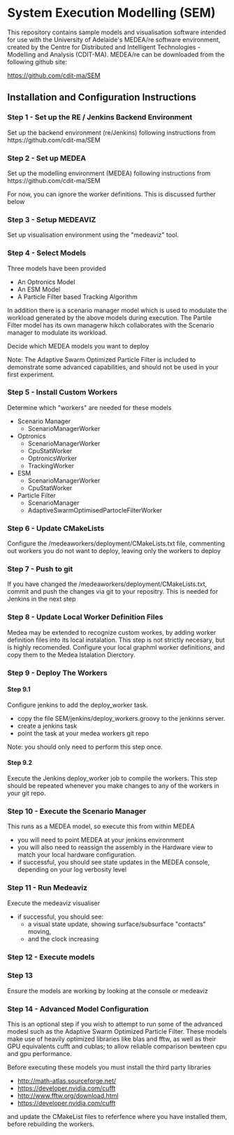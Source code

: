 # System Execution Modelling (SEM)

This repository contains sample models and visualisation software intended for use with the University of Adelaide's MEDEA/re software environment, created by the Centre  for Distributed and Intelligent Technologies - Modelling and Analysis (CDIT-MA). MEDEA/re can be downloaded from the following github site:

https://github.com/cdit-ma/SEM

<H2>Installation and Configuration Instructions</H2>

<H3>Step 1 - Set up the RE / Jenkins Backend Environment</H3>
Set up the backend environment (re/Jenkins) following instructions from https://github.com/cdit-ma/SEM

<H3>Step 2 - Set up MEDEA </H3>
Set up the modelling environment (MEDEA) following instructions from https://github.com/cdit-ma/SEM

For now, you can ignore the worker definitions. This is discussed further below

<H3>Step 3 - Setup MEDEAVIZ </H3>
Set up visualisation environment using the "medeaviz" tool.

<H3>Step 4 - Select Models </H3>
Three models have been provided

- An Optronics Model
- An ESM Model
- A Particle Filter based Tracking Algorithm 

In addition there is a scenario manager model which is used to modulate the workload generated by the above models during execution. The Partile Filter model has its own managerw hikch collaborates with the Scenario manager to modulate its workload.

Decide which MEDEA models you want to deploy

Note: The Adaptive Swarm Optimized Particle Filter is included to demonstrate some advanced capabilities, and should not be used in your first experiment.

<H3>Step 5 - Install Custom Workers</H3>
Determine which "workers" are needed for these models

- Scenario Manager
  - ScenarioManagerWorker
- Optronics
  - ScenarioManagerWorker
  - CpuStatWorker
  - OptronicsWorker
  - TrackingWorker
- ESM 
  - ScenarioManagerWorker
  - CpuStatWorker
- Particle Filter
  - ScenarioManager
  - AdaptiveSwarmOptimisedPartocleFilterWorker

<H3>Step 6 - Update CMakeLists</H3>
Configure the /medeaworkers/deployment/CMakeLists.txt file, commenting out workers you do not want to deploy, leaving only the workers to deploy

<H3>Step 7 - Push to git</H3>
If you have changed the /medeaworkers/deployment/CMakeLists.txt, commit and push the changes via git to your repositry. This is needed for Jenkins in the next step

<H3>Step 8 - Update Local  Worker Definition Files</H3>
Medea may be extended to recognize custom workes, by adding worker definition files into its local instalation. This step is not strictly necesary, but is highly recomended.
Configure your local graphml worker definitions, and copy them to the Medea Istalation Dierctory.

<H3>Step 9 - Deploy The Workers</H3>
<H4> Step 9.1 </H4>
Configure jenkins to add the deploy_worker task. 

- copy the file SEM/jenkins/deploy_workers.groovy to the jenkinns server.
- create a jenkins task
- point the task at your medea workers git repo

Note: you should only need to perform this step once.

<H4> Step 9.2 </H4>
Execute the Jenkins deploy_worker job to compile the workers. This step should be repeated whenever you make changes to any of the workers in your git repo.

<H3>Step 10 - Execute the Scenario Manager</H3>


This runs as a MEDEA model, so execute this from within MEDEA
- you will need to point MEDEA at your jenkins environment
- you will also need to reassign the assembly in the Hardware  view to match your local hardware configuration.
- if successful, you should see state updates in the MEDEA console, depending on your log verbosity level

<H3>Step 11 - Run Medeaviz</H3>
Execute the medeaviz visualiser

- if successful, you should see:
  - a visual state update, showing surface/subsurface "contacts" moving, 
  - and the clock increasing

<H3>Step 12 - Execute models</H3>


<H3>Step 13</H3>Ensure the models are working by looking at the console or medeaviz

<H3> Step 14 - Advanced Model Configuration</H4>
This is an optional step if you wish to attempt to run some of the advanced modesl such as the Adaptive Swarm Optimized Particle Filter. These models make use of heavily optimized libraries like blas and fftw, as well as their GPU equivalents cufft and cublas; to allow reliable comparison bewteen cpu and gpu performance. 

Before executing these models you must install the third party libraries

- http://math-atlas.sourceforge.net/
- https://developer.nvidia.com/cufft
- http://www.fftw.org/download.html
- https://developer.nvidia.com/cufft

and update the CMakeList files to referfence where you have installed them, before rebuilding the workers.
